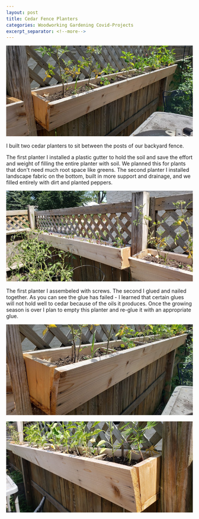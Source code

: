 ```yaml
---
layout: post
title: Cedar Fence Planters
categories: Woodworking Gardening Covid-Projects
excerpt_separator: <!--more-->
---
```

![Cedar Fence Planters](/images/cedar-fence-planters/0.jpg)

I built two cedar planters to sit between the posts of our backyard fence.
<!--more-->

The first planter I installed a plastic gutter to hold the soil and save the effort and weight of filling the entire planter with soil.  We planned this for plants that don't need much root space like greens.  The second planter I installed landscape fabric on the bottom, built in more support and drainage, and we filled entirely with dirt and planted peppers.

![Cedar Fence Planters](/images/cedar-fence-planters/1.jpg)

The first planter I assembeled with screws.  The second I glued and nailed together.  As you can see the glue has failed - I learned that certain glues will not hold well to cedar because of the oils it produces.   Once the growing season is over I plan to empty this planter and re-glue it with an appropriate glue.

![Cedar Fence Planters](/images/cedar-fence-planters/2.jpg)

![Cedar Fence Planters](/images/cedar-fence-planters/3.jpg)
